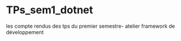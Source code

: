 # TPs_sem1_dotnet
les compte rendus des tps du premier semestre- atelier framework de développement
